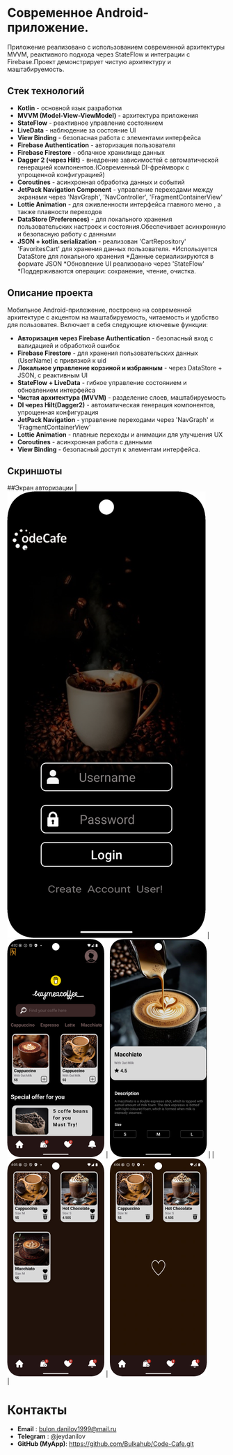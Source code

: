 # Современное Android-приложение.

Приложение реализовано с использованием современной архитектуры MVVM, реактивного подхода через StateFlow и интеграции с Firebase.Проект демонстрирует чистую архитектуру и маштабируемость.


## Стек технологий

- **Kotlin** - основной язык разработки
- **MVVM (Model-View-ViewModel)** - архитектура приложения
- **StateFlow** - реактивное управление состоянием
- **LiveData** - наблюдение за состояние UI
- **View Binding** - безопасная работа с элементами интерфейса
- **Firebase Authentication** - авторизация пользователя
- **Firebase Firestore** - облачное хранилище данных
- **Dagger 2 (через Hilt)** - внедрение зависимостей с автоматической генерацией компонентов.(Современный DI-фреймворк с упрощенной конфигурацией)
- **Coroutines** - асинхронная обработка данных и событий
- **JetPack Navigation Component** - управление переходами между экранами через 'NavGraph', 'NavController', 'FragmentContainerView'
- **Lottie Animation** - для оживленности интерфейса главного меню , а также плавности переходов
- **DataStore (Preferences)** - для локального хранения пользовательских настроек и состояния.Обеспечивает асинхронную и безопасную работу с данными
- **JSON + kotlin.serialization** - реализован 'CartRepository' 'FavoritesCart' для хранения данных пользователя.
  *Используется DataStore для локального хранения
  *Данные сериализируются в формате JSON
  *Обновление UI реализовано через 'StateFlow'
  *Поддерживаются операции: сохранение, чтение, очистка.


## Описание проекта

Мобильное Android-приложение, построено на современной архитектуре с акцентом на маштабируемость, читаемость и удобство для пользоватея.
Включает в себя следующие ключевые функции:

- **Авторизация через Firebase Authentication** - безопасный вход с валидацией и обработкой ошибок
- **Firebase Firestore** - для хранения пользовательских данных (UserName) с привязкой к uid
- **Локальное управление корзиной и избранным** - через DataStore + JSON, с реактивным UI
- **StateFlow + LiveData** - гибкое управление состоянием и обновлением интерфейса
- **Чистая архитектура (MVVM)** - разделение слоев, маштабируемость
- **DI через Hilt(Dagger2)** - автоматическая генерация компонентов, упрощенная конфигурация
- **JetPack Navigation** - управление переходами через 'NavGraph' и 'FragmentContainerView'
- **Lottie Animation** - плавные переходы и анимации для улучшения UX
- **Coroutines** - асинхронная работа с данными
- **View Binding** - безопасный доступ к элементам интерфейса.


## Скриншоты

##Экран авторизации
|![Экран авторизации](screenshots/auth_screen.png) |  ![Главный экран(Меню)](screenshots/menu_screen.png) |  ![Экран(размер,описание)](screenshots/coffe_item_screen.png) | 
|![Экран(Корзина)](screenshots/cart_screen.png) | ![Экран(Избранное)](screenshots/favorites_screen.png)  
|





# Контакты

- **Email** : bulon.danilov1999@mail.ru
- **Telegram** : @jeydanilov
- **GitHub (MyApp)**: https://github.com/Bulkahub/Code-Cafe.git 
